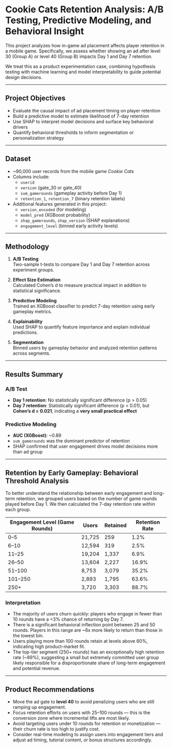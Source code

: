 # Cookie Cats Retention Analysis: A/B Testing, Predictive Modeling, and Behavioral Insight

This project analyzes how in-game ad placement affects player retention in a mobile game. Specifically, we assess whether showing an ad after level 30 (Group A) or level 40 (Group B) impacts Day 1 and Day 7 retention.

We treat this as a product experimentation case, combining hypothesis testing with machine learning and model interpretability to guide potential design decisions.

---

## Project Objectives

- Evaluate the causal impact of ad placement timing on player retention
- Build a predictive model to estimate likelihood of 7-day retention
- Use SHAP to interpret model decisions and surface key behavioral drivers
- Quantify behavioral thresholds to inform segmentation or personalization strategy

---

## Dataset

- ~90,000 user records from the mobile game *Cookie Cats*
- Columns include:
  - `userid`
  - `version` (gate_30 or gate_40)
  - `sum_gamerounds` (gameplay activity before Day 1)
  - `retention_1`, `retention_7` (binary retention labels)
- Additional features generated in this project:
  - `version_encoded` (for modeling)
  - `model_pred` (XGBoost probability)
  - `shap_gamerounds`, `shap_version` (SHAP explanations)
  - `engagement_level` (binned early activity levels)

---

## Methodology

1. **A/B Testing**  
   Two-sample t-tests to compare Day 1 and Day 7 retention across experiment groups.

2. **Effect Size Estimation**  
   Calculated Cohen’s d to measure practical impact in addition to statistical significance.

3. **Predictive Modeling**  
   Trained an XGBoost classifier to predict 7-day retention using early gameplay metrics.

4. **Explainability**  
   Used SHAP to quantify feature importance and explain individual predictions.

5. **Segmentation**  
   Binned users by gameplay behavior and analyzed retention patterns across segments.

---

## Results Summary

### A/B Test

- **Day 1 retention**: No statistically significant difference (p > 0.05)
- **Day 7 retention**: Statistically significant difference (p < 0.01), but **Cohen’s d = 0.021**, indicating a **very small practical effect**

### Predictive Modeling

- **AUC (XGBoost)**: ~0.89
- `sum_gamerounds` was the dominant predictor of retention
- SHAP confirmed that user engagement drives model decisions more than ad group

---

## Retention by Early Gameplay: Behavioral Threshold Analysis

To better understand the relationship between early engagement and long-term retention, we grouped users based on the number of game rounds played before Day 1. We then calculated the 7-day retention rate within each group.

| Engagement Level (Game Rounds) | Users  | Retained | Retention Rate |
|-------------------------------|--------|----------|----------------|
| 0–5                           | 21,725 | 259      | 1.2%           |
| 6–10                          | 12,594 | 319      | 2.5%           |
| 11–25                         | 19,204 | 1,337    | 6.9%           |
| 26–50                         | 13,604 | 2,227    | 16.9%          |
| 51–100                        | 8,753  | 3,079    | 35.2%          |
| 101–250                       | 2,893  | 1,795    | 63.6%          |
| 250+                          | 3,720  | 3,303    | 88.7%          |

### Interpretation

- The majority of users churn quickly: players who engage in fewer than 10 rounds have a <3% chance of returning by Day 7.
- There is a significant behavioral inflection point between 25 and 50 rounds. Players in this range are ~6x more likely to return than those in the lowest bin.
- Users playing more than 100 rounds retain at levels above 60%, indicating high product-market fit.
- The top-tier segment (250+ rounds) has an exceptionally high retention rate (~89%), suggesting a small but extremely committed user group likely responsible for a disproportionate share of long-term engagement and potential revenue.

---

## Product Recommendations

- Move the ad gate to **level 40** to avoid penalizing users who are still ramping up engagement.
- Focus retention efforts on users with 25–100 rounds — this is the conversion zone where incremental lifts are most likely.
- Avoid targeting users under 10 rounds for retention or monetization — their churn rate is too high to justify cost.
- Consider real-time modeling to assign users into engagement tiers and adjust ad timing, tutorial content, or bonus structures accordingly.
